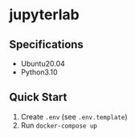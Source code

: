# jupyterlab

## Specifications

- Ubuntu20.04
- Python3.10

## Quick Start

1. Create `.env` (see `.env.template`)
2. Run `docker-compose up`
